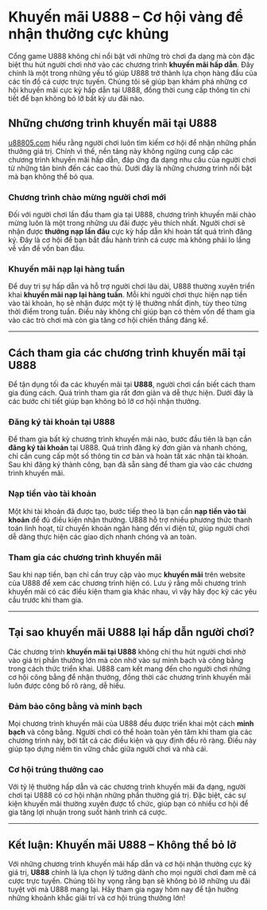 # Khuyến mãi U888 – Cơ hội vàng để nhận thưởng cực khủng

Cổng game U888 không chỉ nổi bật với những trò chơi đa dạng mà còn đặc biệt thu hút người chơi nhờ vào các chương trình **khuyến mãi hấp dẫn**. Đây chính là một trong những yếu tố giúp U888 trở thành lựa chọn hàng đầu của các tín đồ cá cược trực tuyến. Chúng tôi sẽ giúp bạn khám phá những cơ hội khuyến mãi cực kỳ hấp dẫn tại U888, đồng thời cung cấp thông tin chi tiết để bạn không bỏ lỡ bất kỳ ưu đãi nào.

## Những chương trình khuyến mãi tại U888

[u88805.com](https://u88805.com/) hiểu rằng người chơi luôn tìm kiếm cơ hội để nhận những phần thưởng giá trị. Chính vì thế, nền tảng này không ngừng cung cấp các chương trình khuyến mãi hấp dẫn, đáp ứng đa dạng nhu cầu của người chơi từ những tân binh đến các cao thủ. Dưới đây là những chương trình nổi bật mà bạn không thể bỏ qua.

### Chương trình chào mừng người chơi mới

Đối với người chơi lần đầu tham gia tại U888, chương trình khuyến mãi chào mừng luôn là một trong những ưu đãi được yêu thích nhất. Người chơi sẽ nhận được **thưởng nạp lần đầu** cực kỳ hấp dẫn khi hoàn tất quá trình đăng ký. Đây là cơ hội để bạn bắt đầu hành trình cá cược mà không phải lo lắng về vấn đề vốn ban đầu.

### Khuyến mãi nạp lại hàng tuần

Để duy trì sự hấp dẫn và hỗ trợ người chơi lâu dài, U888 thường xuyên triển khai **khuyến mãi nạp lại hàng tuần**. Mỗi khi người chơi thực hiện nạp tiền vào tài khoản, họ sẽ nhận được một tỷ lệ thưởng nhất định, tùy theo từng thời điểm trong tuần. Điều này không chỉ giúp bạn có thêm vốn để tham gia vào các trò chơi mà còn gia tăng cơ hội chiến thắng đáng kể.

---

## Cách tham gia các chương trình khuyến mãi tại U888

Để tận dụng tối đa các khuyến mãi tại **U888**, người chơi cần biết cách tham gia đúng cách. Quá trình tham gia rất đơn giản và dễ thực hiện. Dưới đây là các bước chi tiết giúp bạn không bỏ lỡ cơ hội nhận thưởng.

### Đăng ký tài khoản tại U888

Để tham gia bất kỳ chương trình khuyến mãi nào, bước đầu tiên là bạn cần **đăng ký tài khoản** tại U888. Quá trình đăng ký đơn giản và nhanh chóng, chỉ cần cung cấp một số thông tin cơ bản và hoàn tất xác nhận tài khoản. Sau khi đăng ký thành công, bạn đã sẵn sàng để tham gia vào các chương trình khuyến mãi.

### Nạp tiền vào tài khoản

Một khi tài khoản đã được tạo, bước tiếp theo là bạn cần **nạp tiền vào tài khoản** để đủ điều kiện nhận thưởng. U888 hỗ trợ nhiều phương thức thanh toán linh hoạt, từ chuyển khoản ngân hàng đến ví điện tử, giúp người chơi dễ dàng thực hiện các giao dịch nhanh chóng và an toàn.

### Tham gia các chương trình khuyến mãi

Sau khi nạp tiền, bạn chỉ cần truy cập vào mục **khuyến mãi** trên website của U888 để xem các chương trình hiện có. Lưu ý rằng mỗi chương trình khuyến mãi có các điều kiện tham gia khác nhau, vì vậy hãy đọc kỹ các yêu cầu trước khi tham gia.

---

## Tại sao khuyến mãi U888 lại hấp dẫn người chơi?

Các chương trình **khuyến mãi tại U888** không chỉ thu hút người chơi nhờ vào giá trị phần thưởng lớn mà còn nhờ vào sự minh bạch và công bằng trong cách thức triển khai. U888 cam kết mang đến cho người chơi những cơ hội công bằng để nhận thưởng, đồng thời các chương trình khuyến mãi luôn được công bố rõ ràng, dễ hiểu. 

### Đảm bảo công bằng và minh bạch

Mọi chương trình khuyến mãi của U888 đều được triển khai một cách **minh bạch** và công bằng. Người chơi có thể hoàn toàn yên tâm khi tham gia các chương trình này, bởi tất cả các điều kiện và quy định đều rõ ràng. Điều này giúp tạo dựng niềm tin vững chắc giữa người chơi và nhà cái.

### Cơ hội trúng thưởng cao

Với tỷ lệ thưởng hấp dẫn và các chương trình khuyến mãi đa dạng, người chơi tại U888 có cơ hội nhận những phần thưởng giá trị. Đặc biệt, các sự kiện khuyến mãi thường xuyên được tổ chức, giúp bạn có nhiều cơ hội để gia tăng lợi nhuận trong suốt hành trình cá cược.

---

## Kết luận: Khuyến mãi U888 – Không thể bỏ lỡ

Với những chương trình khuyến mãi hấp dẫn và cơ hội nhận thưởng cực kỳ giá trị, **U888** chính là lựa chọn lý tưởng dành cho mọi người chơi đam mê cá cược trực tuyến. Chúng tôi hy vọng rằng bạn sẽ không bỏ lỡ những ưu đãi tuyệt vời mà U888 mang lại. Hãy tham gia ngay hôm nay để tận hưởng những khoảnh khắc giải trí và cơ hội trúng thưởng lớn!
